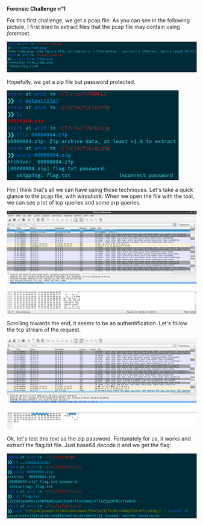 **Forensic Challenge n°1**

For this first challenge, we get a pcap file. As you can see in the following picture, I first tried to extract files that the pcap file may contain using *foremost*. 

![](images/img1.png)

Hopefully, we get a zip file but password protected.

![](images/img2.png)

 Hm I think that's all we can have using those techniques. Let's take a quick glance to the pcap file, with *wireshark*. When we open the file with the tool, we can see a lot of tcp queries and some arp queries.

![](images/img3.png)

Scrolling towards the end, it seems to be an authentification. Let's follow the tcp stream of the request.

![](images/img4.gif)

Ok, let's test this text as the zip password. Fortunately for us, it works and extract the flag.txt file. Just base64 decode it and we get the flag:

![](images/img5.png)